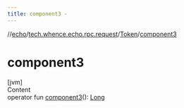 ```yaml
---
title: component3 -
---
```

//[echo](../../index.md)/[tech.whence.echo.rpc.request](../index.md)/[Token](index.md)/[component3](component3.md)



# component3  
[jvm]  
Content  
operator fun [component3](component3.md)(): [Long](https://kotlinlang.org/api/latest/jvm/stdlib/kotlin/-long/index.html)  



